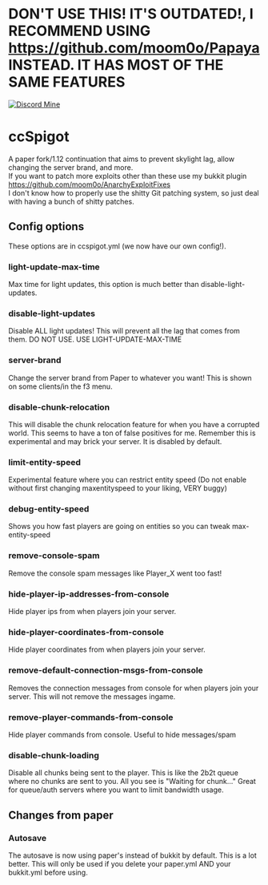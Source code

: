 # DON'T USE THIS! IT'S OUTDATED!, I RECOMMEND USING https://github.com/moom0o/Papaya INSTEAD. IT HAS MOST OF THE SAME FEATURES
[![Discord Mine](https://img.shields.io/discord/807380182729228298?label=chat&logo=discord&logoColor=white)](https://discord.gg/vsmnEcCSsn)
# ccSpigot
A paper fork/1.12 continuation that aims to prevent skylight lag, allow changing the server brand, and more.
<br>
If you want to patch more exploits other than these use my bukkit plugin https://github.com/moom0o/AnarchyExploitFixes
<br>
I don't know how to properly use the shitty Git patching system, so just deal with having a bunch of shitty patches.
## Config options
These options are in ccspigot.yml (we now have our own config!).

### light-update-max-time
Max time for light updates, this option is much better than disable-light-updates. 
### disable-light-updates
Disable ALL light updates! This will prevent all the lag that comes from them. DO NOT USE. USE LIGHT-UPDATE-MAX-TIME
### server-brand
Change the server brand from Paper to whatever you want! This is shown on some clients/in the f3 menu.
### disable-chunk-relocation
This will disable the chunk relocation feature for when you have a corrupted world. This seems to have a ton of false positives for me. Remember this is experimental and may brick your server. It is disabled by default.
### limit-entity-speed
Experimental feature where you can restrict entity speed (Do not enable without first changing maxentityspeed to your liking, VERY buggy)
### debug-entity-speed
Shows you how fast players are going on entities so you can tweak max-entity-speed
### remove-console-spam 
Remove the console spam messages like Player_X went too fast!
### hide-player-ip-addresses-from-console
Hide player ips from when players join your server.
### hide-player-coordinates-from-console
Hide player coordinates from when players join your server.
### remove-default-connection-msgs-from-console
Removes the connection messages from console for when players join your server. This will not remove the messages ingame.
### remove-player-commands-from-console
Hide player commands from console. Useful to hide messages/spam
### disable-chunk-loading
Disable all chunks being sent to the player. This is like the 2b2t queue where no chunks are sent to you. All you see is "Waiting for chunk..." Great for queue/auth servers where you want to limit bandwidth usage.

## Changes from paper
### Autosave
The autosave is now using paper's instead of bukkit by default. This is a lot better.
This will only be used if you delete your paper.yml AND your bukkit.yml before using.
